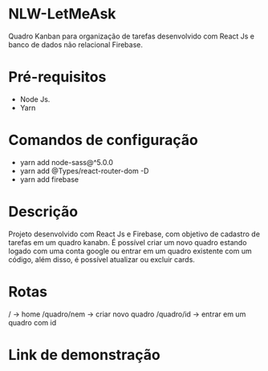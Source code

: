 # NLW-LetMeAsk
Quadro Kanban para organização de tarefas desenvolvido com React Js e banco de dados não relacional Firebase.

# Pré-requisitos
- Node Js.
- Yarn

# Comandos de configuração
- yarn add node-sass@^5.0.0
- yarn add @Types/react-router-dom -D
- yarn add firebase

# Descrição
Projeto desenvolvido com React Js e Firebase, com objetivo de cadastro de tarefas em um quadro kanabn.
É possível criar um novo quadro estando logado com uma conta google ou entrar em um quadro existente com um código, além disso, é possível atualizar ou excluir cards.


# Rotas
/ -> home
/quadro/nem -> criar novo quadro
/quadro/id -> entrar em um quadro com id

# Link de demonstração
